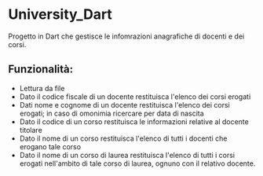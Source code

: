 # University_Dart
Progetto in Dart che gestisce le infomrazioni anagrafiche di docenti e dei corsi.

## Funzionalità:
 - Lettura da file
 - Dato il codice fiscale di un docente restituisca l'elenco dei corsi erogati
 - Dati nome e cognome di un docente restituisca l'elenco dei corsi erogati; in caso di omonimia ricercare per data di nascita
 - Dato il codice di un corso restituisca le informazioni relative al docente titolare
 - Dato il nome di un corso restituisca l'elenco di tutti i docenti che erogano tale corso
 - Dato il nome di un corso di laurea restituisca l'elenco di tutti i corsi erogati nell'ambito di tale corso di laurea, ognuno con il relativo docente.
